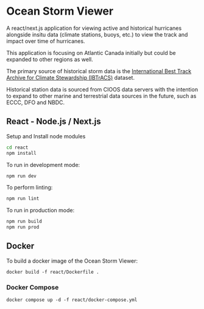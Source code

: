 # Ocean Storm Viewer

A react/next.js application for viewing active and historical hurricanes alongside insitu data (climate stations, buoys, etc.) to view the track and impact over time of hurricanes.

This application is focusing on Atlantic Canada initially but could be expanded to other regions as well.

The primary source of historical storm data is the [International Best Track Archive for Climate Stewardship (IBTrACS)](https://www.ncei.noaa.gov/products/international-best-track-archive) dataset.

Historical station data is sourced from CIOOS data servers with the intention to expand to other marine and terrestrial data sources in the future, such as ECCC, DFO and NBDC.

## React - Node.js / Next.js

Setup and Install node modules

``` bash
cd react
npm install
```

To run in development mode:

``` bash
npm run dev
```

To perform linting:

``` bash
npm run lint
```

To run in production mode:

``` bash
npm run build
npm run prod
```

## Docker

To build a docker image of the Ocean Storm Viewer:

`docker build -f react/Dockerfile .`

### Docker Compose

`docker compose up -d -f react/docker-compose.yml`
